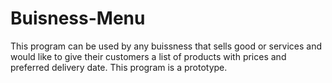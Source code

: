 # Buisness-Menu
This program can be used by any buissness that sells good or services and would like to give their customers a list of products with prices and preferred delivery date.
This program is a prototype.
